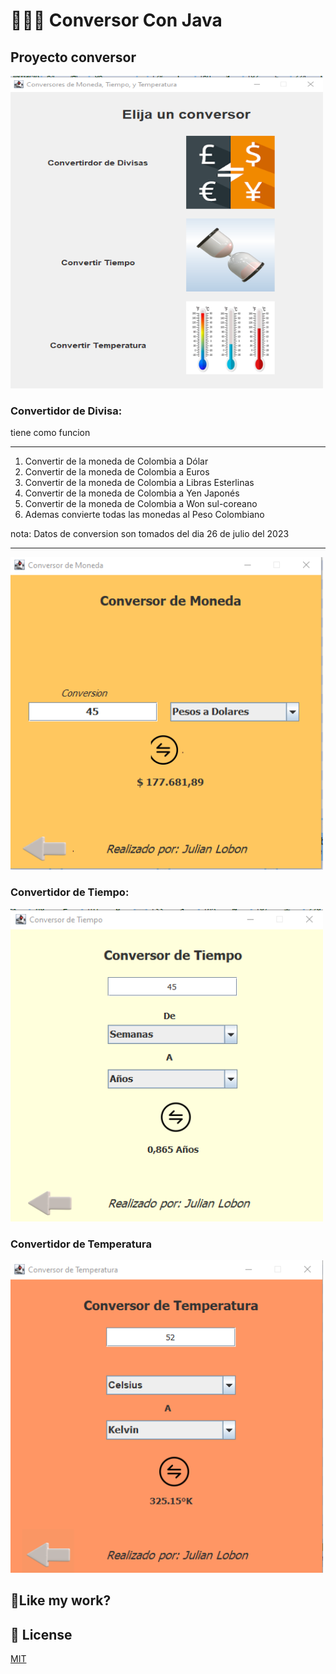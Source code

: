 # 👨🏽‍💻 Conversor Con Java

<h2>Proyecto conversor</h2>

<img src="src/imagenes/inicio.png" alt="project-screenshot" width="500" height="500/">

<h3> Convertidor de Divisa: </h3>  
<p>tiene como funcion </p>

---
1. Convertir de la moneda de Colombia a Dólar
2. Convertir de la moneda de Colombia a Euros
3. Convertir de la moneda de Colombia a Libras Esterlinas
4. Convertir de la moneda de Colombia a Yen Japonés
5. Convertir de la moneda de Colombia  a Won sul-coreano
6. Ademas convierte todas las monedas al Peso Colombiano

nota: Datos de conversion son tomados del dia 26 de julio del 2023
- --
<img src="src/imagenes/divisa.png" alt="project-screenshot" width="500" height="500/">


<h3> Convertidor de Tiempo: </h3> 

<img src="src/imagenes/Ctiempo.png" alt="project-screenshot" width="500" height="500/">

<h3> Convertidor de Temperatura </h3>

<img src="src/imagenes/Ctemp.png" alt="project-screenshot" width="500" height="500/">

<h2> 💖Like my work?</h2>


## 📜 License

[MIT](https://choosealicense.com/licenses/mit/)